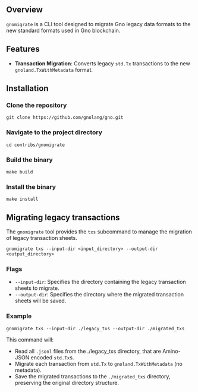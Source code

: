 ## Overview

`gnomigrate` is a CLI tool designed to migrate Gno legacy data formats to the new standard formats used in Gno
blockchain.

## Features

- **Transaction Migration**: Converts legacy `std.Tx` transactions to the new `gnoland.TxWithMetadata` format.

## Installation

### Clone the repository

```shell
git clone https://github.com/gnolang/gno.git
```

### Navigate to the project directory

```shell
cd contribs/gnomigrate
```

### Build the binary

```shell
make build
```

### Install the binary

```shell
make install
```

## Migrating legacy transactions

The `gnomigrate` tool provides the `txs` subcommand to manage the migration of legacy transaction sheets.

```shell
gnomigrate txs --input-dir <input_directory> --output-dir <output_directory>
```

### Flags

- `--input-dir`:  Specifies the directory containing the legacy transaction sheets to migrate.
- `--output-dir`:  Specifies the directory where the migrated transaction sheets will be saved.

### Example

```shell
gnomigrate txs --input-dir ./legacy_txs --output-dir ./migrated_txs
```

This command will:

- Read all `.jsonl` files from the ./legacy_txs directory, that are Amino-JSON encoded `std.Tx`s.
- Migrate each transaction from `std.Tx` to `gnoland.TxWithMetadata` (no metadata).
- Save the migrated transactions to the `./migrated_txs` directory, preserving the original directory structure.
